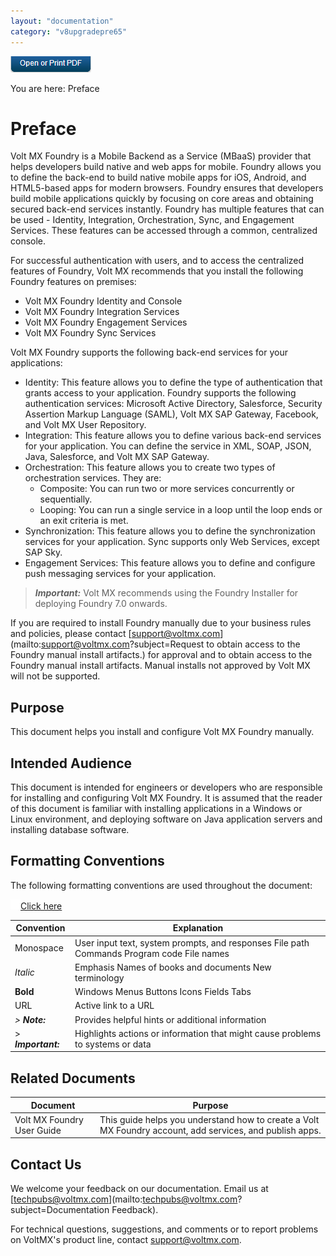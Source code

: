 ```yaml
---
layout: "documentation"
category: "v8upgradepre65"
---
```

                           

[![](Resources/Images/pdf.png)](http://docs.voltmx.com/voltmxlibrary/beta/v8upgradepre65.pdf "VoltMX Foundry UpgradeHUB Guide")

You are here: Preface

Preface
=======

Volt MX  Foundry is a Mobile Backend as a Service (MBaaS) provider that helps developers build native and web apps for mobile. Foundry allows you to define the back-end to build native mobile apps for iOS, Android, and HTML5-based apps for modern browsers. Foundry ensures that developers build mobile applications quickly by focusing on core areas and obtaining secured back-end services instantly. Foundry has multiple features that can be used - Identity, Integration, Orchestration, Sync, and Engagement Services. These features can be accessed through a common, centralized console.

For successful authentication with users, and to access the centralized features of Foundry, Volt MX recommends that you install the following Foundry features on premises:

*   Volt MX Foundry Identity and Console
*   Volt MX Foundry Integration Services
*   Volt MX Foundry Engagement Services
*   Volt MX Foundry Sync Services

Volt MX  Foundry supports the following back-end services for your applications:

*   Identity: This feature allows you to define the type of authentication that grants access to your application. Foundry supports the following authentication services: Microsoft Active Directory, Salesforce, Security Assertion Markup Language (SAML), Volt MX SAP Gateway, Facebook, and Volt MX User Repository.
*   Integration: This feature allows you to define various back-end services for your application. You can define the service in XML, SOAP, JSON, Java, Salesforce, and Volt MX SAP Gateway.
*   Orchestration: This feature allows you to create two types of orchestration services. They are:
    *   Composite: You can run two or more services concurrently or sequentially.
    *   Looping: You can run a single service in a loop until the loop ends or an exit criteria is met.
*   Synchronization: This feature allows you to define the synchronization services for your application. Sync supports only Web Services, except SAP Sky.
*   Engagement Services: This feature allows you to define and configure push messaging services for your application.

> **_Important:_** Volt MX recommends using the Foundry Installer for deploying Foundry 7.0 onwards.  
  
If you are required to install Foundry manually due to your business rules and policies, please contact [support@voltmx.com](mailto:support@voltmx.com?subject=Request to obtain access to the Foundry manual install artifacts.) for approval and to obtain access to the Foundry manual install artifacts. Manual installs not approved by Volt MX will not be supported.

Purpose
-------

This document helps you install and configure Volt MX Foundry manually.

Intended Audience
-----------------

This document is intended for engineers or developers who are responsible for installing and configuring Volt MX Foundry. It is assumed that the reader of this document is familiar with installing applications in a Windows or Linux environment, and deploying software on Java application servers and installing database software.  

Formatting Conventions
----------------------

The following formatting conventions are used throughout the document:

[![Closed](../Skins/Default/Stylesheets/Images/transparent.gif)Click here](javascript:void(0);)

  
| Convention | Explanation |
| --- | --- |
| Monospace | User input text, system prompts, and responses File path Commands Program code File names |
| _Italic_ | Emphasis Names of books and documents New terminology |
| **Bold** | Windows Menus Buttons Icons Fields Tabs |
| URL | Active link to a URL |
| _> **_Note:_**_  | Provides helpful hints or additional information |
|  > **_Important:_**  | Highlights actions or information that might cause problems to systems or data |

Related Documents
-----------------

  
| Document | Purpose |
| --- | --- |
| Volt MX Foundry User Guide | This guide helps you understand how to create a Volt MX Foundry account, add services, and publish apps. |

Contact Us
----------

We welcome your feedback on our documentation. Email us at [techpubs@voltmx.com](mailto:techpubs@voltmx.com?subject=Documentation Feedback).

For technical questions, suggestions, and comments or to report problems on VoltMX's product line, contact [support@voltmx.com](mailto:support@voltmx.com).
